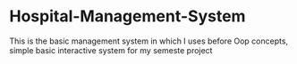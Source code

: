# Hospital-Management-System
This is the basic management system in which I uses before Oop concepts, simple basic interactive system for my semeste project

